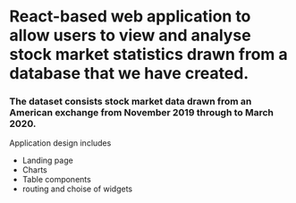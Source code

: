 # React-based web application to allow users to view and analyse stock market statistics drawn from a database that we have created.

### The dataset consists stock market data drawn from an American exchange from November 2019 through to March 2020.

Application design includes
* Landing page
* Charts
* Table components
* routing and choise of widgets


